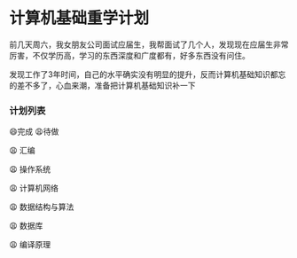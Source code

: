 # 计算机基础重学计划


前几天周六，我女朋友公司面试应届生，我帮面试了几个人，发现现在应届生非常厉害，不仅学历高，学习的东西深度和广度都有，好多东西没有问住。

发现工作了3年时间，自己的水平确实没有明显的提升，反而计算机基础知识都忘的差不多了，心血来潮，准备把计算机基础知识补一下


### 计划列表

😄完成 😩待做

😩 汇编

😩 操作系统

😩 计算机网络

😩 数据结构与算法

😩 数据库

😩 编译原理
